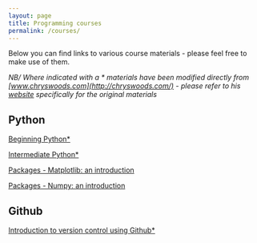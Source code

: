 ```yaml
---
layout: page
title: Programming courses
permalink: /courses/
---
```


Below you can find links to various course materials - please feel free to make use of them.

*NB/ Where indicated with a \* materials have been modified directly from [www.chryswoods.com](http://chryswoods.com/) - please refer to his [website](http://chryswoods.com/) specifically for the original materials*

## Python

[Beginning Python\*](../_courseMaterials/Beginners_python/README.md)

[Intermediate Python\*](../_courseMaterials/Intermediate_python/README.md)

[Packages - Matplotlib: an introduction](../_courseMaterials/PythonPackages_matplotlib/README.md)

[Packages - Numpy: an introduction](../_courseMaterials/PythonPackages_numpy/README_matplotlib.md)

## Github

[Introduction to version control using Github\*](../_courseMaterials/Intro_github/README.md)



